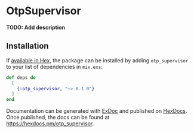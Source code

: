 # OtpSupervisor

**TODO: Add description**

## Installation

If [available in Hex](https://hex.pm/docs/publish), the package can be installed
by adding `otp_supervisor` to your list of dependencies in `mix.exs`:

```elixir
def deps do
  [
    {:otp_supervisor, "~> 0.1.0"}
  ]
end
```

Documentation can be generated with [ExDoc](https://github.com/elixir-lang/ex_doc)
and published on [HexDocs](https://hexdocs.pm). Once published, the docs can
be found at <https://hexdocs.pm/otp_supervisor>.

